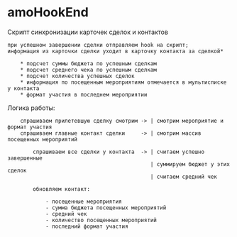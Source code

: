 # amoHookEnd

Скрипт синхронизации карточек сделок и контактов
	
	при успешном завершении сделки отправляем hook на скрипт;
	информация из карточки сделки уходит в карточку контакта за сделкой*

		* подсчет суммы бюджета по успешным сделкам
		* подсчет среднего чека по успешным сделкам
		* подсчет количества успешных сделок
		* информация по посещенным мероприятиям отмечается в мультисписке у контакта
		* формат участия в последнем мероприятии


Логика работы:

		спрашиваем прилетевшую сделку смотрим -> | смотрим мероприятие и формат участия 
		спрашиваем главные контакт сделки 	  -> | смотрим массив посещенных мероприятий                               

			спрашиваем все сделки у контакта  -> | считаем успешно завершенные
												 | суммируем бюджет у этих сделок     
												 | считаем средний чек              

			обновляем контакт:

				- посещенные мероприятия
				- сумма бюджета посещенных мероприятий
				- средний чек
				- количество посещенных мероприятий
				- последний	формат участия

